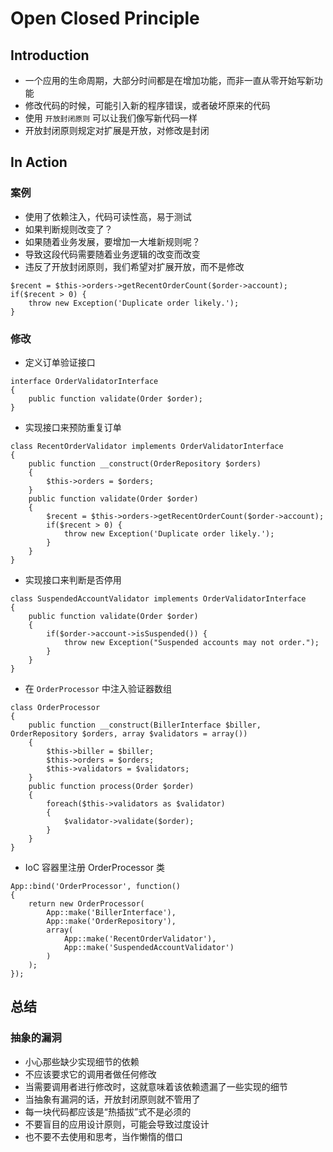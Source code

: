 # Open Closed Principle

## Introduction
* 一个应用的生命周期，大部分时间都是在增加功能，而非一直从零开始写新功能
* 修改代码的时候，可能引入新的程序错误，或者破坏原来的代码
* 使用 `开放封闭原则` 可以让我们像写新代码一样
* 开放封闭原则规定对扩展是开放，对修改是封闭

## In Action

### 案例
* 使用了依赖注入，代码可读性高，易于测试
* 如果判断规则改变了？
* 如果随着业务发展，要增加一大堆新规则呢？
* 导致这段代码需要随着业务逻辑的改变而改变
* 违反了开放封闭原则，我们希望对扩展开放，而不是修改

```
$recent = $this->orders->getRecentOrderCount($order->account);
if($recent > 0) {
    throw new Exception('Duplicate order likely.');
}
```

### 修改
* 定义订单验证接口

```
interface OrderValidatorInterface
{
    public function validate(Order $order);
}
```

* 实现接口来预防重复订单

```
class RecentOrderValidator implements OrderValidatorInterface
{
    public function __construct(OrderRepository $orders)
    {
        $this->orders = $orders;
    }
    public function validate(Order $order)
    {
        $recent = $this->orders->getRecentOrderCount($order->account);
        if($recent > 0) {
            throw new Exception('Duplicate order likely.');
        }
    }
}
```

* 实现接口来判断是否停用

```
class SuspendedAccountValidator implements OrderValidatorInterface
{
    public function validate(Order $order)
    {
        if($order->account->isSuspended()) {
            throw new Exception("Suspended accounts may not order.");
        }
    }
}
```

* 在 `OrderProcessor` 中注入验证器数组

```
class OrderProcessor
{
    public function __construct(BillerInterface $biller, OrderRepository $orders, array $validators = array())
    {
        $this->biller = $biller;
        $this->orders = $orders;
        $this->validators = $validators;
    }
    public function process(Order $order)
    {
        foreach($this->validators as $validator)
        {
            $validator->validate($order);
        }
    }
}
```

* IoC 容器里注册 OrderProcessor 类
```
App::bind('OrderProcessor', function()
{
    return new OrderProcessor(
        App::make('BillerInterface'),
        App::make('OrderRepository'),
        array(
            App::make('RecentOrderValidator'),
            App::make('SuspendedAccountValidator')
        )
    );
});
```

## 总结
### 抽象的漏洞
* 小心那些缺少实现细节的依赖
* 不应该要求它的调用者做任何修改
* 当需要调用者进行修改时，这就意味着该依赖遗漏了一些实现的细节
* 当抽象有漏洞的话，开放封闭原则就不管用了
* 每一块代码都应该是“热插拔”式不是必须的
* 不要盲目的应用设计原则，可能会导致过度设计
* 也不要不去使用和思考，当作懒惰的借口


